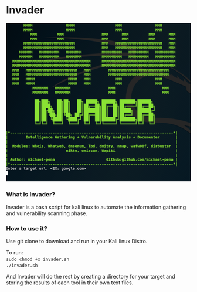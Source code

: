 # Invader

![alt tag](https://raw.githubusercontent.com/michael-pena/Invader/master/Invader_ScreenShot.png)

<h3>What is Invader?</h3>
Invader is a bash script for kali linux to automate the information gathering and vulnerability scanning phase.

<h3>How to use it?</h3>
Use git clone to download and run in your Kali linux Distro.

To run: <br>
<code>sudo chmod +x invader.sh</code> <br>
<code>./invader.sh</code>

And Invader will do the rest by creating a directory for your target and storing the results of each tool in their own text files.
